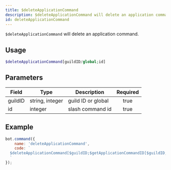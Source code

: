 ```yaml
---
title: $deleteApplicationCommand
description: $deleteApplicationCommand will delete an application command.
id: deleteApplicationCommand
---
```


`$deleteApplicationCommand` will delete an application command.

## Usage

```php
$deleteApplicationCommand[guildID/global;id]
```

## Parameters

| Field   | Type            | Description        | Required |
|---------|-----------------|--------------------|:--------:|
| guildID | string, integer | guild ID or global |   true   |
| id      | integer         | slash command id   |   true   |

## Example

```javascript
bot.command({
    name: 'deleteApplicationCommand',
    code: `
  $deleteApplicationCommand[$guildID;$getApplicationCommandID[$guildID;slashcommandname]]
  `
});
```
